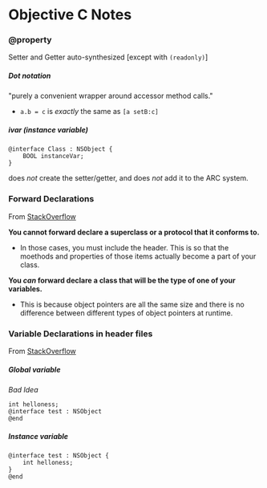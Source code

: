 Objective C Notes
=================

### @property

Setter and Getter auto-synthesized [except with `(readonly)`]

##### Dot notation
"purely a convenient wrapper around accessor method calls."

* `a.b = c` is *exactly* the same as `[a setB:c]`

##### ivar (instance variable)

    @interface Class : NSObject {
        BOOL instanceVar;
    }

does *not* create the setter/getter, and does *not* add it to the ARC system.

### Forward Declarations

From [StackOverflow](http://stackoverflow.com/questions/11532888/objective-c-protocol-forward-declarations)

**You cannot forward declare a superclass or a protocol that it conforms to.**

* In those cases, you must include the header. This is so that the moethods and
  properties of those items actually become a part of your class.

**You *can* forward declare a class that will be the type of one of your
variables.**

* This is because object pointers are all the same size and there is
  no difference between different types of object pointers at runtime.

### Variable Declarations in header files

From [StackOverflow](http://stackoverflow.com/questions/9732481/declaring-variable-above-vs-below-interface)

##### Global variable
*Bad Idea*

    int helloness;
    @interface test : NSObject
    @end


##### Instance variable

    @interface test : NSObject {
        int helloness;
    }
    @end

